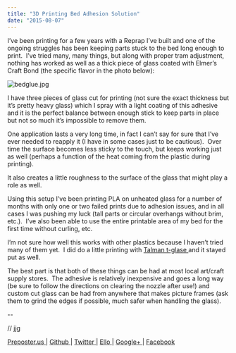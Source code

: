 ```yaml
---
title: "3D Printing Bed Adhesion Solution"
date: "2015-08-07"
---
```


<div class="content">
<p>I’ve been printing for a few years with a Reprap I’ve built and one of the
ongoing struggles has been keeping parts stuck to the bed long enough to
print.  I’ve tried many, many things, but along with proper tram adjustment,
nothing has worked as well as a thick piece of glass coated with Elmer’s Craft
Bond (the specific flavor in the photo below):</p>
<p><img alt="bedglue.jpg" src="/preposterous/assets/45-bedglue.jpg"/></p>
<p>I have three pieces of glass cut for printing (not sure the exact thickness
but it’s pretty heavy glass) which I spray with a light coating of this
adhesive and it is the perfect balance between enough stick to keep parts in
place but not so much it’s impossible to remove them.</p>
<p>One application lasts a very long time, in fact I can’t say for sure that I’ve
ever needed to reapply it (I have in some cases just to be cautious).  Over
time the surface becomes less sticky to the touch, but keeps working just as
well (perhaps a function of the heat coming from the plastic during printing).</p>
<p>It also creates a little roughness to the surface of the glass that might play
a role as well.</p>
<p>Using this setup I’ve been printing PLA on unheated glass for a number of
months with only one or two failed prints due to adhesion issues, and in all
cases I was pushing my luck (tall parts or circular overhangs without brim,
etc.).  I’ve also been able to use the entire printable area of my bed for the
first time without curling, etc.</p>
<p>I’m not sure how well this works with other plastics because I haven’t tried
many of them yet.  I did do a little printing with <a href="http://taulman3d.com/t-glase-features.html" target="_blank"> Talman t-glase
</a> and it stayed put as well.</p>
<p>The best part is that both of these things can be had at most local art/craft
supply stores.  The adhesive is relatively inexpensive and goes a long way (be
sure to follow the directions on clearing the nozzle after use!) and custom
cut glass can be had from anywhere that makes picture frames (ask them to
grind the edges if possible, much safer when handling the glass).</p>
<p>--</p>
<p>// jjg</p>
<p><a href="http://jjg.preposter.us/" target="_blank"> Preposter.us </a> | <a href="https://github.com/jjg" target="_blank"> Github
</a> | <a href="https://twitter.com/jasonbot2000" target="_blank"> Twitter </a> | <a href="https://ello.co/jasonbot" target="_blank">
Ello </a> | <a href="https://plus.google.com/u/0/+JasonGullickson/posts" target="_blank"> Google+
</a> | <a href="https://www.facebook.com/jasonjgullickson" target="_blank"> Facebook
</a></p>
</div>
